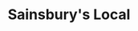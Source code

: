 ---
title: "Sainsbury's Local"
url: /london-borough-of-ealing/sainsburys-local/
shop: supermarket
---